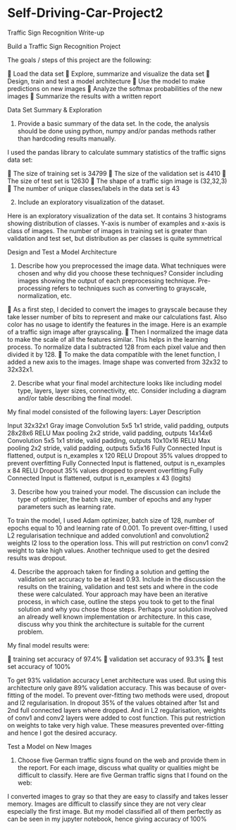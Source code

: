 # Self-Driving-Car-Project2
Traffic Sign Recognition
Write-up

Build a Traffic Sign Recognition Project

The goals / steps of this project are the following:

 Load the data set
 Explore, summarize and visualize the data set
 Design, train and test a model architecture
 Use the model to make predictions on new images
 Analyze the softmax probabilities of the new images
 Summarize the results with a written report

Data Set Summary & Exploration
1. Provide a basic summary of the data set. In the code, the analysis
should be done using python, numpy and/or pandas methods rather than
hardcoding results manually.

I used the pandas library to calculate summary statistics of the traffic
signs data set:

 The size of training set is 34799
 The size of the validation set is 4410
 The size of test set is 12630
 The shape of a traffic sign image is (32,32,3)
 The number of unique classes/labels in the data set is 43

2. Include an exploratory visualization of the dataset.

Here is an exploratory visualization of the data set. It contains 3
histograms showing distribution of classes. Y-axis is number of examples
and x-axis is class of images. The number of images in training set is greater than validation and test
set, but distribution as per classes is quite symmetrical

Design and Test a Model Architecture

1. Describe how you preprocessed the image data. What techniques were
chosen and why did you choose these techniques? Consider including images
showing the output of each preprocessing technique. Pre-processing refers
to techniques such as converting to grayscale, normalization, etc.

 As a first step, I decided to convert the images to grayscale
because they take lesser number of bits to represent and make our
calculations fast. Also color has no usage to identify the features
in the image.
Here is an example of a traffic sign image after grayscaling.
 Then I normalized the image data to make the scale of all the
features similar. This helps in the learning process. To normalize
data I subtracted 128 from each pixel value and then divided it by
128.
 To make the data compatible with the lenet function, I added a new
axis to the images. Image shape was converted from 32x32 to
32x32x1.

2. Describe what your final model architecture looks like including model
type, layers, layer sizes, connectivity, etc. Consider including a
diagram and/or table describing the final model.

My final model consisted of the following layers:
Layer Description

Input 32x32x1 Gray image
Convolution 5x5 1x1 stride, valid padding, outputs
28x28x6
 RELU
 Max pooling 2x2 stride, valid padding, outputs
14x14x6
Convolution 5x5 1x1 stride, valid padding, outputs
10x10x16
 RELU
 Max pooling 2x2 stride, valid padding, outputs
5x5x16
Fully Connected Input is flattened, output is
n_examples x 120
 RELU
 Dropout 35% values dropped to prevent overfitting
Fully Connected Input is flattened, output is
n_examples x 84
 RELU
 Dropout 35% values dropped to prevent overfitting
Fully Connected Input is flattened, output is
n_examples x 43 (logits)

3. Describe how you trained your model. The discussion can include the
type of optimizer, the batch size, number of epochs and any hyper
parameters such as learning rate.

To train the model, I used Adam optimizer, batch size of 128, number of
epochs equal to 10 and learning rate of 0.001. To prevent over-fitting, I
used L2 regularisation technique and added convolution1 and convolution2
weights l2 loss to the operation loss. This will put restriction on conv1
conv2 weight to take high values. Another technique used to get the
desired results was dropout.

4. Describe the approach taken for finding a solution and getting the
validation set accuracy to be at least 0.93. Include in the discussion
the results on the training, validation and test sets and where in the
code these were calculated. Your approach may have been an iterative
process, in which case, outline the steps you took to get to the final
solution and why you chose those steps. Perhaps your solution involved an
already well known implementation or architecture. In this case, discuss
why you think the architecture is suitable for the current problem.

My final model results were:

 training set accuracy of 97.4%
 validation set accuracy of 93.3%
 test set accuracy of 100%

To get 93% validation accuracy Lenet architecture was used. But using
this architecture only gave 89% validation accuracy. This was because of
over-fitting of the model. To prevent over-fitting two methods were used,
dropout and l2 regularisation. In dropout 35% of the values obtained
after 1st and 2nd full connected layers where dropped. And in L2
regularisation, weights of conv1 and conv2 layers were added to cost
function. This put restriction on weights to take very high value. These
measures prevented over-fitting and hence I got the desired accuracy.

Test a Model on New Images

1. Choose five German traffic signs found on the web and provide them in
the report. For each image, discuss what quality or qualities might be
difficult to classify.
Here are five German traffic signs that I found on the web:
 
I converted images to gray so that they are easy to classify and takes
lesser memory. Images are difficult to classify since they are not very
clear especially the first image. But my model classified all of them
perfectly as can be seen in my jupyter notebook, hence giving accuracy of
100%






